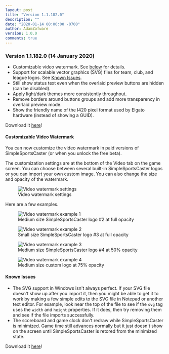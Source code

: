 ```yaml
---
layout: post
title: "Version 1.1.182.0"
description: ""
date: "2020-01-14 00:00:00 -0700"
author: AdamZofware
version: 1.0.0
comments: true
---
```


### Version 1.1.182.0 (14 January 2020)
* Customizable video watermark. See [below](#customizable-video-watermark) for details.
* Support for scalable vector graphics (SVG) files for team, club, and league logos. See [Known Issues](#known-issues).
* Still show status text even when the overlaid preview buttons are hidden (can be disabled).
* Apply light/dark themes more consistently throughout.
* Remove borders around buttons groups and add more transparency in overlaid preview mode.
* Show the friendly name of the I420 pixel format used by Elgato hardware (instead of showing a GUID).

Download it [here](https://www.microsoft.com/store/apps/9NRQMTPGS298?cid=sscdotcom)!

#### Customizable Video Watermark

You can now customize the video watermark in paid versions of SimpleSportsCaster (or when you unlock the free beta).

The customization settings are at the bottom of the Video tab on the game screen. You can choose between several built-in SimpleSportsCaster logos or you can import your own custom image. You can also change the size and opacity of the watermark.

<figure>
  <img src="{{site.url}}/assets/posts/video-watermark-1.png" alt="Video watermark settings"/>
  <figcaption>Video watermark settings</figcaption>
</figure>

Here are a few examples.

<figure>
  <img src="{{site.url}}/assets/posts/video-watermark-2.png" alt="Video watermark example 1"/>
  <figcaption>Medium size SimpleSportsCaster logo #2 at full opacity</figcaption>
</figure>

<figure>
  <img src="{{site.url}}/assets/posts/video-watermark-3.png" alt="Video watermark example 2"/>
  <figcaption>Small size SimpleSportsCaster logo #3 at full opacity</figcaption>
</figure>

<figure>
  <img src="{{site.url}}/assets/posts/video-watermark-4.png" alt="Video watermark example 3"/>
  <figcaption>Medium size SimpleSportsCaster logo #4 at 50% opacity</figcaption>
</figure>

<figure>
  <img src="{{site.url}}/assets/posts/video-watermark-5.png" alt="Video watermark example 4"/>
  <figcaption>Medium size custom logo at 75% opacity</figcaption>
</figure>

#### Known Issues
* The SVG support in Windows isn't always perfect. If your SVG file doesn't show up after you import it, then you might be able to get it to work by making a few simple edits to the SVG file in Notepad or another text editor. For example, look near the top of the file to see if the `svg` tag uses the `width` and `height` properties. If it does, then try removing them and see if the file imports successfully.
* The scoreboard and game clock don't redraw while SimpleSportsCaster is minimized. Game time still advances normally but it just doesn't show on the screen until SimpleSportsCaster is retored from the minimized state.

Download it [here](https://www.microsoft.com/store/apps/9NRQMTPGS298?cid=sscdotcom)!


